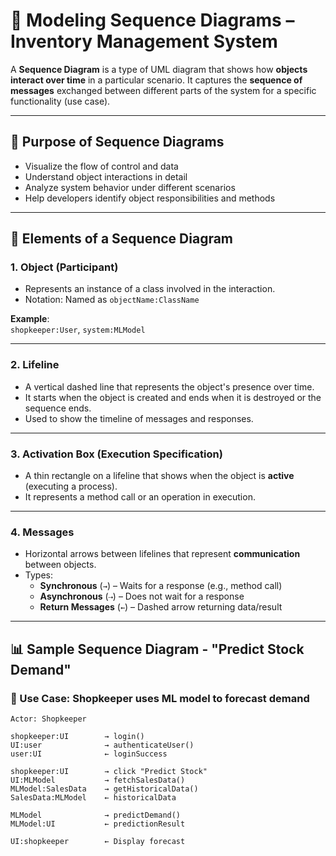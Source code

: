 # 🔁 Modeling Sequence Diagrams – Inventory Management System

A **Sequence Diagram** is a type of UML diagram that shows how **objects interact over time** in a particular scenario. It captures the **sequence of messages** exchanged between different parts of the system for a specific functionality (use case).

---

## 📘 Purpose of Sequence Diagrams

- Visualize the flow of control and data
- Understand object interactions in detail
- Analyze system behavior under different scenarios
- Help developers identify object responsibilities and methods

---

## 🧩 Elements of a Sequence Diagram

### 1. **Object (Participant)**

- Represents an instance of a class involved in the interaction.
- Notation: Named as `objectName:ClassName`

**Example**:  
`shopkeeper:User`, `system:MLModel`

---

### 2. **Lifeline**

- A vertical dashed line that represents the object's presence over time.
- It starts when the object is created and ends when it is destroyed or the sequence ends.
- Used to show the timeline of messages and responses.

---

### 3. **Activation Box (Execution Specification)**

- A thin rectangle on a lifeline that shows when the object is **active** (executing a process).
- It represents a method call or an operation in execution.

---

### 4. **Messages**

- Horizontal arrows between lifelines that represent **communication** between objects.
- Types:
  - **Synchronous** (`→`) – Waits for a response (e.g., method call)
  - **Asynchronous** (`⇢`) – Does not wait for a response
  - **Return Messages** (`←`) – Dashed arrow returning data/result

---

## 📊 Sample Sequence Diagram - "Predict Stock Demand"

### 🎯 Use Case: Shopkeeper uses ML model to forecast demand

```text
Actor: Shopkeeper

shopkeeper:UI        → login()
UI:user              → authenticateUser()
user:UI              ← loginSuccess

shopkeeper:UI        → click "Predict Stock"
UI:MLModel           → fetchSalesData()
MLModel:SalesData    → getHistoricalData()
SalesData:MLModel    ← historicalData

MLModel              → predictDemand()
MLModel:UI           ← predictionResult

UI:shopkeeper        ← Display forecast
